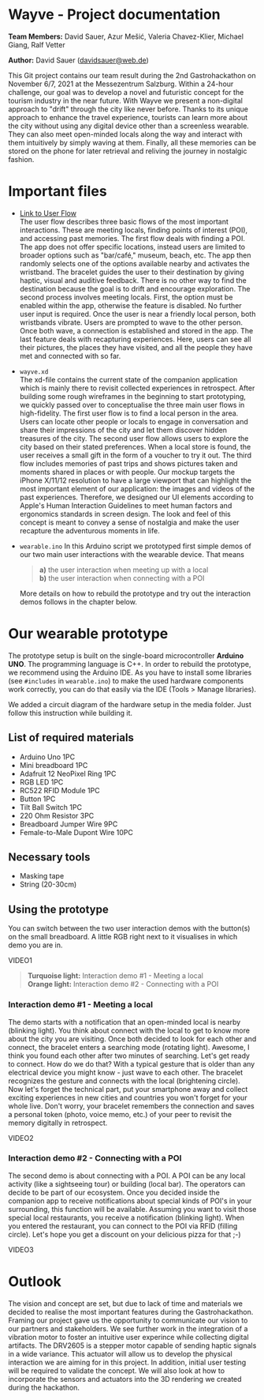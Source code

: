 # Wayve - Project documentation

**Team Members:** David Sauer, Azur Mešić, Valeria Chavez-Klier, Michael Giang, Ralf Vetter

**Author:** David Sauer (davidsauer@web.de)

This Git project contains our team result during the 2nd Gastrohackathon on November 6/7, 2021 at the Messezentrum Salzburg. Within a 24-hour challenge, our goal was to develop a novel and futuristic concept for the tourism industry in the near future. With Wayve we present a non-digital approach to "drift" through the city like never before. Thanks to its unique approach to enhance the travel experience, tourists can learn more about the city without using any digital device other than a screenless wearable. They can also meet open-minded locals along the way and interact with them intuitively by simply waving at them. Finally, all these memories can be stored on the phone for later retrieval and reliving the journey in nostalgic fashion.


# Important files

- [Link to User Flow](https://whimsical.com/memories-477bN2r2PB5y6mhaZHsFkF)  
The user flow describes three basic flows of the most important interactions. These are meeting locals, finding points of interest (POI), and accessing past memories. The first flow deals with finding a POI. The app does not offer specific locations, instead users are limited to broader options such as "bar/café," museum, beach, etc. The app then randomly selects one of the options available nearby and activates the wristband. The bracelet guides the user to their destination by giving haptic, visual and auditive feedback. There is no other way to find the destination because the goal is to drift and encourage exploration. The second process involves meeting locals. First, the option must be enabled within the app, otherwise the feature is disabled. No further user input is required. Once the user is near a friendly local person, both wristbands vibrate. Users are prompted to wave to the other person. Once both wave, a connection is established and stored in the app. The last feature deals with recapturing experiences. Here, users can see all their pictures, the places they have visited, and all the people they have met and connected with so far.

- `wayve.xd`  
The xd-file contains the current state of the companion application which is mainly there to revisit collected experiences in retrospect. After building some rough wireframes in the beginning to start prototyping, we quickly passed over to conceptualise the three main user flows in high-fidelity. The first user flow is to find a local person in the area. Users can locate other people or locals to engage in conversation and share their impressions of the city and let them discover hidden treasures of the city. The second user flow allows users to explore the city based on their stated preferences. When a local store is found, the user receives a small gift in the form of a voucher to try it out. The third flow includes memories of past trips and shows pictures taken and moments shared in places or with people.
Our mockup targets the iPhone X/11/12 resolution to have a large viewport that can highlight the most important element of our application: the images and videos of the past experiences. Therefore, we designed our UI elements according to Apple's Human Interaction Guidelines to meet human factors and ergonomics standards in screen design. The look and feel of this concept is meant to convey a sense of nostalgia and make the user recapture the adventurous moments in life.

- `wearable.ino`
In this Arduino script we prototyped first simple demos of our two main user interactions with the wearable device. That means
	>**a)** the user interaction when meeting up with a local  
	>**b)** the user interaction when connecting with a POI

	More details on how to rebuild the prototype and try out the interaction demos follows in the chapter below.

# Our wearable prototype

The prototype setup is built on the single-board microcontroller **Arduino UNO**. The programming language is C++. In order to rebuild the prototype, we recommend using the Arduino IDE. As you have to install some libraries (see `#includes` in `wearable.ino`) to make the used hardware components work correctly, you can do that easily via the IDE (Tools > Manage libraries).

We added a circuit diagram of the hardware setup in the media folder. Just follow this instruction while building it.

## List of required materials

- Arduino Uno 1PC
- Mini breadboard 1PC
- Adafruit 12 NeoPixel Ring 1PC
- RGB LED 1PC
- RC522 RFID Module 1PC
- Button 1PC
- Tilt Ball Switch 1PC
- 220 Ohm Resistor 3PC
- Breadboard Jumper Wire 9PC
- Female-to-Male Dupont Wire 10PC

## Necessary tools

- Masking tape
- String (20-30cm)

## Using the prototype

You can switch between the two user interaction demos with the button(s) on the small breadboard. A little RGB right next to it visualises in which demo you are in.

VIDEO1

>**Turquoise light:**	Interaction demo #1 - Meeting a local  
>**Orange light:** 		Interaction demo #2 - Connecting with a POI

### Interaction demo #1 - Meeting a local

The demo starts with a notification that an open-minded local is nearby (blinking light). You think about connect with the local to get to know more about the city you are visiting. Once both decided to look for each other and connect, the bracelet enters a searching mode (rotating light). Awesome, I think you found each other after two minutes of searching. Let's get ready to connect. How do we do that? With a typical gesture that is older than any electrical device you might know - just wave to each other. The bracelet recognizes the gesture and connects with the local (brightening circle). Now let's forget the technical part, put your smartphone away and collect exciting experiences in new cities and countries you won't forget for your whole live. Don't worry, your bracelet remembers the connection and saves a personal token (photo, voice memo, etc.) of your peer to revisit the memory digitally in retrospect.

VIDEO2

### Interaction demo #2 - Connecting with a POI

The second demo is about connecting with a POI. A POI can be any local activity (like a sightseeing tour) or building (local bar). The operators can decide to be part of our ecosystem. Once you decided inside the companion app to receive notifications about special kinds of POI's in your surrounding, this function will be available. Assuming you want to visit those special local restaurants, you receive a notification (blinking light). When you entered the restaurant, you can connect to the POI via RFID (filling circle). Let's hope you get a discount on your delicious pizza for that ;-)

VIDEO3

# Outlook

The vision and concept are set, but due to lack of time and materials we decided to realise the most important features during the Gastrohackathon. Framing our project gave us the opportunity to communicate our vision to our partners and stakeholders. We see further work in the integration of a vibration motor to foster an intuitive user experince while collecting digital artifacts. The DRV2605 is a stepper motor capable of sending haptic signals in a wide variance. This actuator will allow us to develop the physical interaction we are aiming for in this project. In addition, initial user testing will be required to validate the concept. We will also look at how to incorporate the sensors and actuators into the 3D rendering we created during the hackathon.
